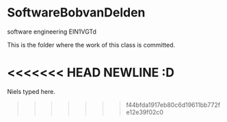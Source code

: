 SoftwareBobvanDelden
====================

software engineering EIN1VGTd

This is the folder where the work of this class is committed.

<<<<<<< HEAD
NEWLINE :D
=======
Niels typed here.
>>>>>>> f44bfda1917eb80c6d19611bb772fe12e39f02c0
